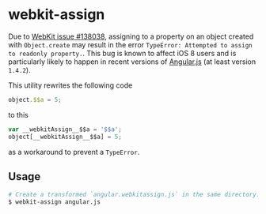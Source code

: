 # webkit-assign

Due to [WebKit issue #138038][], assigning to a property on an object created
with `Object.create` may result in the error `TypeError: Attempted to assign to
readonly property.`. This bug is known to affect iOS 8 users and is particularly
likely to happen in recent versions of [Angular.js][] (at least version
`1.4.2`).

This utility rewrites the following code

```js
object.$$a = 5;
```

to this

```js
var __webkitAssign__$$a = '$$a';
object[__webkitAssign__$$a] = 5;
```

as a workaround to prevent a `TypeError`.

## Usage

```bash
# Create a transformed `angular.webkitassign.js` in the same directory:
$ webkit-assign angular.js
```

[WebKit issue #138038]: https://bugs.webkit.org/show_bug.cgi?id=138038
[Angular.js]: https://angularjs.org/

